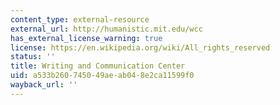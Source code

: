 ```yaml
---
content_type: external-resource
external_url: http://humanistic.mit.edu/wcc
has_external_license_warning: true
license: https://en.wikipedia.org/wiki/All_rights_reserved
status: ''
title: Writing and Communication Center
uid: a533b260-7450-49ae-ab04-8e2ca11599f0
wayback_url: ''
---
```

